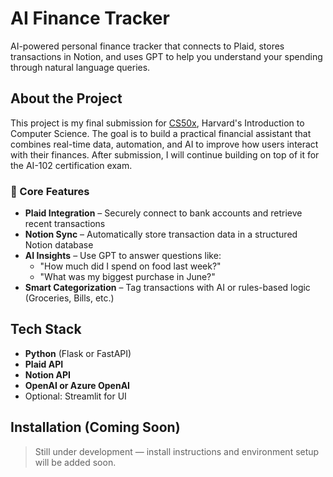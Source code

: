# AI Finance Tracker

AI-powered personal finance tracker that connects to Plaid, stores transactions in Notion, and uses GPT to help you understand your spending through natural language queries.

## About the Project

This project is my final submission for [CS50x](https://cs50.harvard.edu/x/), Harvard's Introduction to Computer Science. The goal is to build a practical financial assistant that combines real-time data, automation, and AI to improve how users interact with their finances.  After submission, I will continue building on top of it for the AI-102 certification exam. 

### 🌟 Core Features
- **Plaid Integration** – Securely connect to bank accounts and retrieve recent transactions
- **Notion Sync** – Automatically store transaction data in a structured Notion database
- **AI Insights** – Use GPT to answer questions like:
  - "How much did I spend on food last week?"
  - "What was my biggest purchase in June?"
- **Smart Categorization** – Tag transactions with AI or rules-based logic (Groceries, Bills, etc.)

## Tech Stack

- **Python** (Flask or FastAPI)
- **Plaid API**
- **Notion API**
- **OpenAI or Azure OpenAI**
- Optional: Streamlit for UI

## Installation (Coming Soon)

> Still under development — install instructions and environment setup will be added soon.

